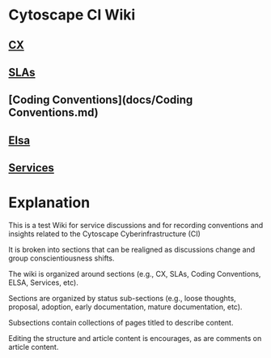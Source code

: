 # Cytoscape CI Wiki


## [CX](docs/CX.md)
## [SLAs](docs/SLAs.md)
## [Coding Conventions](docs/Coding Conventions.md)
## [Elsa](docs/Elsa.md)
## [Services](docs/Services.md)

# Explanation
This is a test Wiki for service discussions and for recording conventions and insights related to the Cytoscape Cyberinfrastructure (CI)

It is broken into sections that can be realigned as discussions change and group conscientiousness shifts.

The wiki is organized around sections (e.g., CX, SLAs, Coding Conventions, ELSA, Services, etc). 

Sections are organized by status sub-sections (e.g., loose thoughts, proposal, adoption, early documentation, mature documentation, etc).

Subsections contain collections of pages titled to describe content.

Editing the structure and article content is encourages, as are comments on article content.
